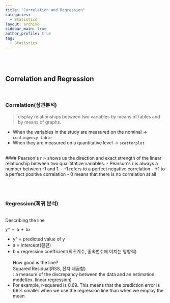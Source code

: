 ```yaml
---
title: "Correlation and Regression"
categories:
  - Statistics
layout: archive
sidebar_main: true
author_profile: true
tag:
  - Statistics
---
```

<br><br>

## Correlation and Regression
<br>

### Correlation(상관분석)
> display relationships between two variables by means of tables and by means of graphs. 
- When the variables in the study are measured on the nominal -> `contingency table`
- When they are measured on a quantitative level -> `scatterplot`
<br>
#### Pearson's r
> shows us the direction and exact strength of the linear relationship between two qualititative variables.
- Pearson's r is always a number between -1 and 1. 
  - -1 refers to a perfect negative correlation
  - +1 to a perfect positive correlation 
  - 0 means that there is no correlation at all

<br><br>

### Regression(회귀 분석)
<br>
Describing the line<br>

`y^ = a + bx`<br>
- y^ = predicted value of y
- a = intercept(절편)
- b = regression coefficient(회귀계수, 종속변수에 미치는 영향력)
<br><br>
How good is the line? <br>
  Squared Residual(RSS, 잔차 제곱합)<br>
: a measure of the discrepancy between the data and an estimation model(ex. linear regression)
 - For example, r-squared is 0.69. This means that the prediction error is 69% smaller when we use the regression line than when we employ the mean.